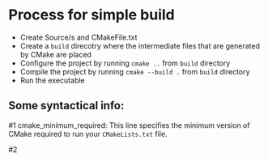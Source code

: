 # Process for simple build

 - Create Source/s and CMakeFile.txt
 - Create a `build` direcotry where the intermediate files that are generated by CMake are placed
 - Configure the project by running `cmake ..` from `build` directory
 - Compile the project by running `cmake --build .` from `build` directory
 - Run the executable

## Some syntactical info:

#1 cmake_minimum_required:
    This line specifies the minimum version of CMake required to run your `CMakeLists.txt` file.

#2


